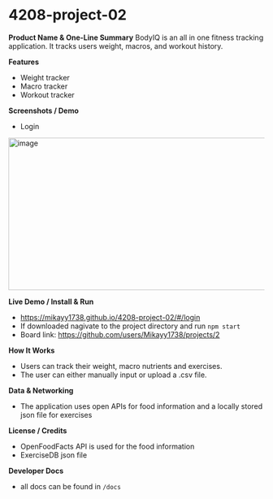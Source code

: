 # 4208-project-02

**Product Name & One-Line Summary**
BodyIQ is an all in one fitness tracking application. It tracks users weight, macros, and workout history. 

**Features**
- Weight tracker
- Macro tracker
- Workout tracker

**Screenshots / Demo**
- Login
<img width="600" height="300" alt="image" src="https://github.com/user-attachments/assets/9a47559e-0162-4907-930a-b773cdb135c8" />

**Live Demo / Install & Run**
- https://mikayy1738.github.io/4208-project-02/#/login
- If downloaded nagivate to the project directory and run `npm start`
- Board link: https://github.com/users/Mikayy1738/projects/2

**How It Works**
- Users can track their weight, macro nutrients and exercises.
- The user can either manually input or upload a .csv file.

**Data & Networking**
- The application uses open APIs for food information and a locally stored json file for exercises

**License / Credits**
- OpenFoodFacts API is used for the food information
- ExerciseDB json file

**Developer Docs**
- all docs can be found in `/docs`

